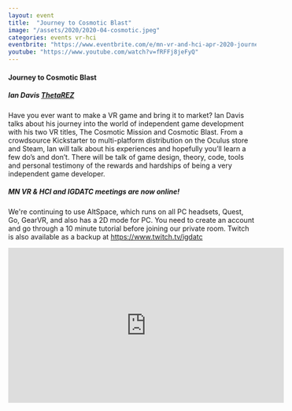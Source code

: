 ```yaml
---
layout: event
title:  "Journey to Cosmotic Blast"
image: "/assets/2020/2020-04-cosmotic.jpeg"
categories: events vr-hci
eventbrite: "https://www.eventbrite.com/e/mn-vr-and-hci-apr-2020-journey-to-cosmotic-blast-tickets-103269838868#"
youtube: "https://www.youtube.com/watch?v=fRFFj8jeFyQ"
---
```


#### Journey to Cosmotic Blast
##### Ian Davis [ThetaREZ](https://thetarez.com/cosmotic-blast/)

Have you ever want to make a VR game and bring it to market? Ian Davis talks about his journey into the world of independent game development with his two VR titles, The Cosmotic Mission and Cosmotic Blast. From a crowdsource Kickstarter to multi-platform distribution on the Oculus store and Steam, Ian will talk about his experiences and hopefully you’ll learn a few do’s and don’t. There will be talk of game design, theory, code, tools and personal testimony of the rewards and hardships of being a very independent game developer.

##### MN VR & HCI and IGDATC meetings are now online!

We're continuing to use AltSpace, which runs on all PC headsets, Quest, Go, GearVR, and also has a 2D mode for PC.  You need to create an account and go through a 10 minute tutorial before joining our private room.  Twitch is also available as a backup at https://www.twitch.tv/igdatc

<iframe width="560" height="315" src="https://www.youtube.com/embed/fRFFj8jeFyQ" frameborder="0" allow="accelerometer; autoplay; encrypted-media; gyroscope; picture-in-picture" allowfullscreen></iframe>

